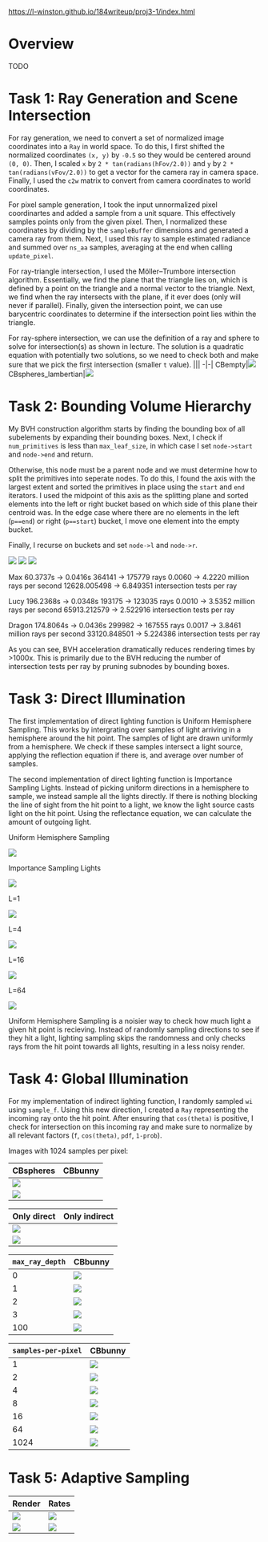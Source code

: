
https://l-winston.github.io/184writeup/proj3-1/index.html

# Overview
TODO

# Task 1: Ray Generation and Scene Intersection
For ray generation, we need to convert a set of normalized image coordinates into a `Ray` in world space. To do this, I first shifted the normalized coordinates `(x, y)` by `-0.5` so they would be centered around `(0, 0)`. Then, I scaled `x` by `2 * tan(radians(hFov/2.0))` and `y` by `2 * tan(radians(vFov/2.0))` to get a vector for the camera ray in camera space. Finally, I used the `c2w` matrix to convert from camera coordinates to world coordinates.

For pixel sample generation, I took the input unnormalized pixel coordinartes and added a sample from a unit square. This effectively samples points only from the given pixel. Then, I normalized these coordinates by dividing by the `sampleBuffer` dimensions and generated a camera ray from them. Next, I used this ray to sample estimated radiance and summed over `ns_aa` samples, averaging at the end when calling `update_pixel`.

For ray-triangle intersection, I used the Möller–Trumbore intersection algorithm. Essentially, we find the plane that the triangle lies on, which is defined by a point on the triangle and a normal vector to the triangle. Next, we find when the ray intersects with the plane, if it ever does (only will never if parallel). Finally, given the intersection point, we can use barycentric coordinates to determine if the intersection point lies within the triangle.

For ray-sphere intersection, we can use the definition of a ray and sphere to solve for intersection(s) as shown in lecture. The solution is a quadratic equation with potentially two solutions, so we need to check both and make sure that we pick the first intersection (smaller `t` value).
|||
-|-|
CBempty|![](CBempty.png)
CBspheres_lambertian|![](CBspheres.png)


# Task 2: Bounding Volume Hierarchy
My BVH construction algorithm starts by finding the bounding box of all subelements by expanding their bounding boxes. Next, I check if `num_primitives` is less than `max_leaf_size`, in which case I set `node->start` and `node->end` and return. 

Otherwise, this node must be a parent node and we must determine how to split the primitives into seperate nodes. To do this, I found the axis with the largest extent and sorted the primitives in place using the `start` and `end` iterators. I used the midpoint of this axis as the splitting plane and sorted elements into the left or right bucket based on which side of this plane their centroid was. In the edge case where there are no elements in the left  (`p==end`) or right (`p==start`) bucket, I move one element into the empty bucket.

Finally, I recurse on buckets and set `node->l` and `node->r`.

![](max.png)
![](lucy.png)
![](dragon.png)

Max
60.3737s -> 0.0416s
364141 -> 175779 rays
0.0060 -> 4.2220 million rays per second
12628.005498 -> 6.849351 intersection tests per ray

Lucy
196.2368s -> 0.0348s
193175 -> 123035 rays
0.0010 -> 3.5352 million rays per second
65913.212579 -> 2.522916 intersection tests per ray

Dragon
174.8064s -> 0.0436s
299982 -> 167555 rays
0.0017 -> 3.8461 million rays per second
33120.848501 -> 5.224386 intersection tests per ray

As you can see, BVH acceleration dramatically reduces rendering times by >1000x. This is primarily due to the BVH reducing the number of intersection tests per ray by pruning subnodes by bounding boxes.  

# Task 3: Direct Illumination

The first implementation of direct lighting function is Uniform Hemisphere Sampling. This works by intergrating over samples of light arriving in a hemisphere around the hit point. The samples of light are drawn uniformly from a hemisphere. We check if these samples intersect a light source, applying the reflection equation if there is, and average over number of samples.

The second implementation of direct lighting function is Importance Sampling Lights. Instead of picking uniform directions in a hemisphere to sample, we instead sample all the lights directly. If there is nothing blocking the line of sight from the hit point to a light, we know the light source casts light on the hit point. Using the reflectance equation, we can calculate the amount of outgoing light.

Uniform Hemisphere Sampling

![](CBbunny_H_64_32.png)

Importance Sampling Lights

![](CBbunny_64_32.png)

L=1

![](bunnyL1.png)

L=4

![](bunnyL4.png)

L=16

![](bunnyL16.png)

L=64

![](bunnyL64.png)

Uniform Hemisphere Sampling is a noisier way to check how much light a given hit point is recieving. Instead of randomly sampling directions to see if they hit a light, lighting sampling skips the randomness and only checks rays from the hit point towards all lights, resulting in a less noisy render.


# Task 4: Global Illumination
For my implementation of indirect lighting function, I randomly sampled `wi` using `sample_f`. Using this new direction, I created a `Ray` representing the incoming ray onto the hit point. After ensuring that `cos(theta)` is positive, I check for intersection on this incoming ray and make sure to normalize by all relevant factors (`f`, `cos(theta)`, `pdf`, `1-prob`).

Images with 1024 samples per pixel:

|CBspheres|CBbunny|
-|-|
|![](spheres1024.png)
|![](bunny1024.png)

|Only direct|Only indirect|
-|-|
|![](bunny_direct.png)
|![](bunny_indirect.png)

|`max_ray_depth`|CBbunny|
-|-|
|0|![](bunny_ray0.png)
|1|![](bunny_ray1.png)
|2|![](bunny_ray2.png)
|3|![](bunny_ray3.png)
|100|![](bunny_ray100.png)

|`samples-per-pixel`|CBbunny|
-|-|
|1|![](bunny_sample1.png)
|2|![](bunny_sample2.png)
|4|![](bunny_sample4.png)
|8|![](bunny_sample8.png)
|16|![](bunny_sample16.png)
|64|![](bunny_sample64.png)
|1024|![](bunny_sample1024.png)

# Task 5: Adaptive Sampling
|Render|Rates|
-|-|
![](bunny_sample2048.png)|![](bunny_sample2048_rate.png)|
![](dragon_sample2048.png)|![](dragon_sample2048_rate.png)|
